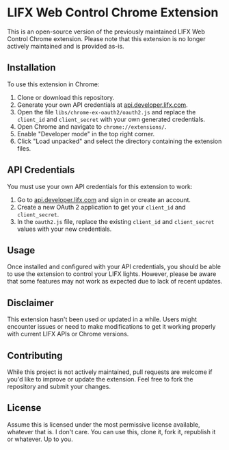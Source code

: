 # LIFX Web Control Chrome Extension

This is an open-source version of the previously maintained LIFX Web Control Chrome extension. Please note that this extension is no longer actively maintained and is provided as-is.

## Installation

To use this extension in Chrome:

1. Clone or download this repository.
2. Generate your own API credentials at [api.developer.lifx.com](https://api.developer.lifx.com).
3. Open the file `libs/chrome-ex-oauth2/oauth2.js` and replace the `client_id` and `client_secret` with your own generated credentials.
4. Open Chrome and navigate to `chrome://extensions/`.
5. Enable "Developer mode" in the top right corner.
6. Click "Load unpacked" and select the directory containing the extension files.

## API Credentials

You must use your own API credentials for this extension to work:

1. Go to [api.developer.lifx.com](https://api.developer.lifx.com) and sign in or create an account.
2. Create a new OAuth 2 application to get your `client_id` and `client_secret`.
3. In the `oauth2.js` file, replace the existing `client_id` and `client_secret` values with your new credentials.

## Usage

Once installed and configured with your API credentials, you should be able to use the extension to control your LIFX lights. However, please be aware that some features may not work as expected due to lack of recent updates.

## Disclaimer

This extension hasn't been used or updated in a while. Users might encounter issues or need to make modifications to get it working properly with current LIFX APIs or Chrome versions.

## Contributing

While this project is not actively maintained, pull requests are welcome if you'd like to improve or update the extension. Feel free to fork the repository and submit your changes.

## License
Assume this is licensed under the most permissive license available, whatever that is. I don't care. You can use this, clone it, fork it, republish it or whatever. Up to you.
